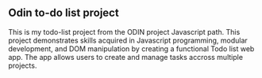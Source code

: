 ## Odin to-do list project

This is my todo-list project from the ODIN project Javascript path. This project demonstrates skills acquired in Javascript programming, modular development, and DOM manipulation by creating a functional Todo list web app. The app allows users to create and manage tasks accross multiple projects.
